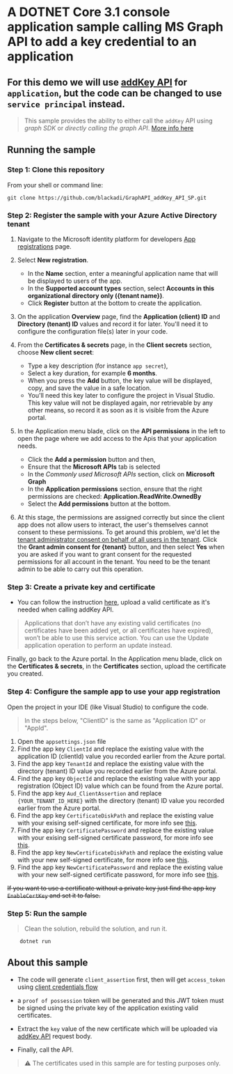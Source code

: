 # A DOTNET Core 3.1 console application sample calling MS Graph API to add a key credential to an application

## For this demo we will use [addKey API](https://docs.microsoft.com/en-us/graph/api/application-addkey?view=graph-rest-1.0&tabs=http) for `application`, but the code can be changed to use `service principal` instead.

> This sample provides the ability to either call the `addKey` API using _graph SDK_ or _directly calling the graph API_.
> [More info here](https://github.com/blackadi/GraphAPI_addKey_API_SP/wiki)

## Running the sample

### Step 1: Clone this repository

From your shell or command line:

```Shell
git clone https://github.com/blackadi/GraphAPI_addKey_API_SP.git
```

### Step 2: Register the sample with your Azure Active Directory tenant

1. Navigate to the Microsoft identity platform for developers [App registrations](https://go.microsoft.com/fwlink/?linkid=2083908) page.
1. Select **New registration**.
   - In the **Name** section, enter a meaningful application name that will be displayed to users of the app.
   - In the **Supported account types** section, select **Accounts in this organizational directory only ({tenant name})**.
   - Click **Register** button at the bottom to create the application.
1. On the application **Overview** page, find the **Application (client) ID** and **Directory (tenant) ID** values and record it for later. You'll need it to configure the configuration file(s) later in your code.
1. From the **Certificates & secrets** page, in the **Client secrets** section, choose **New client secret**:

   - Type a key description (for instance `app secret`),
   - Select a key duration, for example **6 months**.
   - When you press the **Add** button, the key value will be displayed, copy, and save the value in a safe location.
   - You'll need this key later to configure the project in Visual Studio. This key value will not be displayed again, nor retrievable by any other means,
     so record it as soon as it is visible from the Azure portal.

1. In the Application menu blade, click on the **API permissions** in the left to open the page where we add access to the Apis that your application needs.

   - Click the **Add a permission** button and then,
   - Ensure that the **Microsoft APIs** tab is selected
   - In the _Commonly used Microsoft APIs_ section, click on **Microsoft Graph**
   - In the **Application permissions** section, ensure that the right permissions are checked: **Application.ReadWrite.OwnedBy**
   - Select the **Add permissions** button at the bottom.

1. At this stage, the permissions are assigned correctly but since the client app does not allow users to interact, the user's themselves cannot consent to these permissions.
   To get around this problem, we'd let the [tenant administrator consent on behalf of all users in the tenant](https://docs.microsoft.com/azure/active-directory/develop/v2-admin-consent).
   Click the **Grant admin consent for {tenant}** button, and then select **Yes** when you are asked if you want to grant consent for the requested permissions for all account in the tenant.
   You need to be the tenant admin to be able to carry out this operation.

### Step 3: Create a private key and certificate

- You can follow the instruction [here](https://docs.microsoft.com/en-us/azure/active-directory/develop/howto-create-self-signed-certificate#option-2-create-and-export-your-public-certificate-with-its-private-key), upload a valid certificate as it's needed when calling addKey API.

> Applications that don’t have any existing valid certificates (no certificates have been added yet, or all certificates have expired), won’t be able to use this service action. You can use the Update application operation to perform an update instead.

Finally, go back to the Azure portal. In the Application menu blade, click on the **Certificates & secrets**, in the **Certificates** section, upload the certificate you created.

### Step 4: Configure the sample app to use your app registration

Open the project in your IDE (like Visual Studio) to configure the code.

> In the steps below, "ClientID" is the same as "Application ID" or "AppId".

1. Open the `appsettings.json` file
1. Find the app key `ClientId` and replace the existing value with the application ID (clientId) value you recorded earlier from the Azure portal.
1. Find the app key `TenantId` and replace the existing value with the directory (tenant) ID value you recorded earlier from the Azure portal.
1. Find the app key `ObjectId` and replace the existing value with your app registration (Object ID) value which can be found from the Azure portal.
1. Find the app key `Aud_ClientAssertion` and replace `{YOUR_TENANT_ID_HERE}` with the directory (tenant) ID value you recorded earlier from the Azure portal.
1. Find the app key `CertificateDiskPath` and replace the existing value with your exising self-signed certificate, for more info see [this](https://github.com/blackadi/GraphAPI_addKey_API_SP/blob/main/cert%20which%20is%20uploaded%20to%20azure/readme.md).
1. Find the app key `CertificatePassword` and replace the existing value with your exising self-signed certificate password, for more info see [this](https://github.com/blackadi/GraphAPI_addKey_API_SP/blob/main/cert%20which%20is%20uploaded%20to%20azure/readme.md).
1. Find the app key `NewCertificateDiskPath` and replace the existing value with your new self-signed certificate, for more info see [this](https://github.com/blackadi/GraphAPI_addKey_API_SP/blob/main/cert%20which%20is%20uploaded%20to%20azure/readme.md).
1. Find the app key `NewCertificatePassword` and replace the existing value with your new self-signed certificate password, for more info see [this](https://github.com/blackadi/GraphAPI_addKey_API_SP/blob/main/cert%20which%20is%20uploaded%20to%20azure/readme.md).

<del>If you want to use a certificate without a private key just find the app key `EnableCertKey` and set it to false.<del>

### Step 5: Run the sample

> Clean the solution, rebuild the solution, and run it.

```console
    dotnet run
```

## About this sample

- The code will generate `client_assertion` first, then will get `access_token` using [client credentials flow](https://docs.microsoft.com/en-us/azure/active-directory/develop/v2-oauth2-client-creds-grant-flow#second-case-access-token-request-with-a-certificate)

- a `proof of possession` token will be generated and this JWT token must be signed using the private key of the application existing valid certificates.

- Extract the `key` value of the new certificate which will be uploaded via [addKey API](https://docs.microsoft.com/en-us/graph/api/application-addkey?view=graph-rest-1.0&tabs=http) request body.

- Finally, call the API.

> :warning: The certificates used in this sample are for testing purposes only.
